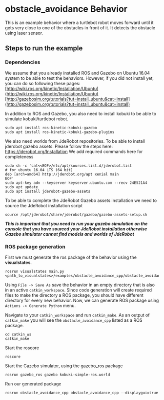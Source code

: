 # obstacle_avoidance Behavior
This is an example behavior where a turtlebot robot moves forward until it gets very close to one of the obstacles in front of it. It detects the obstacle using laser sensor.

## Steps to run the example
### Dependencies
We assume that you already installed ROS and Gazebo on Ubuntu 16.04 system to be able to test the behaviors. However, if you did not install yet, you can do so following these pages: [http://wiki.ros.org/kinetic/Installation/Ubuntu](http://wiki.ros.org/kinetic/Installation/Ubuntu)  [http://gazebosim.org/tutorials?tut=install_ubuntu&cat=install](http://gazebosim.org/tutorials?tut=install_ubuntu&cat=install)

In addition to ROS and Gazebo, you also need to install kobuki to be able to simulate kobuki/turtlebot robot.
```
sudo apt install ros-kinetic-kobuki-gazebo
sudo apt install ros-kinetic-kobuki-gazebo-plugins
```
We also need worlds from JdeRobot repositories. To be able to install jderobot gazebo assets. Please follow the steps here: https://jderobot.org/Installation
We add required commands here for completeness
```
sudo sh -c 'cat<<EOF>/etc/apt/sources.list.d/jderobot.list
# for ubuntu 16.04 LTS (64 bit)
deb [arch=amd64] http://jderobot.org/apt xenial main
EOF'
sudo apt-key adv --keyserver keyserver.ubuntu.com --recv 24E521A4
sudo apt update
sudo apt install jderobot-gazebo-assets
```
To be able to complete the JdeRobot Gazebo assets installation we need to source the JdeRobot installation script
```
source /opt/jderobot/share/jderobot/gazebo/gazebo-assets-setup.sh
```
***This is important that you need to run your gazebo simulation on the console that you have sourced your JdeRobot installation otherwise Gazebo simulator cannot find models and worlds of JdeRobot***

### ROS package generation
First we must generate the ros package of the behavior using the **visualstates**.
```
rosrun visualstates main.py <path_to_visualstates>/examples/obstacle_avoidance_cpp/obstacle_avoidance_cpp.xml
```
Using `File -> Save As` save the behavior in an empty directory that is also in an active `catkin_workspace`. Since code generation will create required files to make the directory a ROS package, you should have different directory for every new behavior. Now, we can generate ROS package using `Actions -> Generate Python` menu.

Navigate to your `catkin_workspace` and run `catkin_make`. As an output of `catkin_make` you will see the `obstacle_avoidance_cpp` listed as a ROS package.
```
cd catkin_ws
catkin_make
```
Start the roscore
```
roscore
```
Start the Gazebo simulator, using the gazebo_ros package
```
rosrun gazebo_ros gazebo kobuki-simple-ros.world
```
Run our generated package
```
rosrun obstacle_avoidance_cpp obstacle_avoidance_cpp --displaygui=true
```
